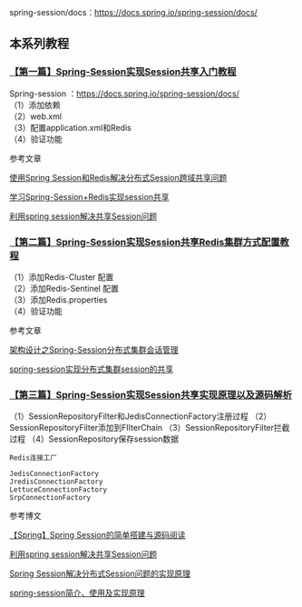 spring-session/docs：https://docs.spring.io/spring-session/docs/

## 本系列教程

### [【第一篇】Spring-Session实现Session共享入门教程](http://blog.csdn.net/u010648555/article/details/79459953)

Spring-session ：https://docs.spring.io/spring-session/docs/  
（1）添加依赖  
（2）web.xml    
（3）配置application.xml和Redis    
（4）验证功能  

 参考文章 

 [使用Spring Session和Redis解决分布式Session跨域共享问题](http://blog.csdn.net/xlgen157387/article/details/57406162)
 
 [学习Spring-Session+Redis实现session共享](https://www.cnblogs.com/andyfengzp/p/6434287.html)
 
 [利用spring session解决共享Session问题](http://blog.csdn.net/patrickyoung6625/article/details/45694157)


### [【第二篇】Spring-Session实现Session共享Redis集群方式配置教程](http://blog.csdn.net/u010648555/article/details/79471034)

（1）添加Redis-Cluster 配置  
（2）添加Redis-Sentinel 配置    
（3）添加Redis.properties    
（4）验证功能  

 参考文章 
 
[架构设计之Spring-Session分布式集群会话管理](https://www.cnblogs.com/smallSevens/p/6763114.html)

[spring-session实现分布式集群session的共享](https://www.cnblogs.com/youzhibing/p/7348337.html)





### [【第三篇】Spring-Session实现Session共享实现原理以及源码解析](http://blog.csdn.net/u010648555/article/details/79491988) 

（1）SessionRepositoryFilter和JedisConnectionFactory注册过程
（2）SessionRepositoryFilter添加到FIlterChain
（3）SessionRepositoryFilter拦截过程
（4）SessionRepository保存session数据



```
Redis连接工厂

JedisConnectionFactory  
JredisConnectionFactory  
LettuceConnectionFactory  
SrpConnectionFactory

```


参考博文

[【Spring】Spring Session的简单搭建与源码阅读](https://www.cnblogs.com/nick-huang/p/6986824.html#my_inner_label13)

[利用spring session解决共享Session问题](http://blog.csdn.net/patrickyoung6625/article/details/45694157)

[Spring Session解决分布式Session问题的实现原理](http://blog.csdn.net/xlgen157387/article/details/60321984)

[spring-session简介、使用及实现原理](http://blog.csdn.net/wojiaolinaaa/article/details/62424642)



